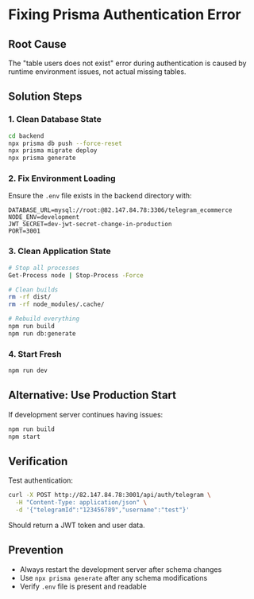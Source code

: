 # Fixing Prisma Authentication Error

## Root Cause
The "table users does not exist" error during authentication is caused by runtime environment issues, not actual missing tables.

## Solution Steps

### 1. Clean Database State
```bash
cd backend
npx prisma db push --force-reset
npx prisma migrate deploy
npx prisma generate
```

### 2. Fix Environment Loading
Ensure the `.env` file exists in the backend directory with:
```env
DATABASE_URL=mysql://root:@82.147.84.78:3306/telegram_ecommerce
NODE_ENV=development
JWT_SECRET=dev-jwt-secret-change-in-production
PORT=3001
```

### 3. Clean Application State
```bash
# Stop all processes
Get-Process node | Stop-Process -Force

# Clean builds
rm -rf dist/
rm -rf node_modules/.cache/

# Rebuild everything
npm run build
npm run db:generate
```

### 4. Start Fresh
```bash
npm run dev
```

## Alternative: Use Production Start
If development server continues having issues:
```bash
npm run build
npm start
```

## Verification
Test authentication:
```bash
curl -X POST http://82.147.84.78:3001/api/auth/telegram \
  -H "Content-Type: application/json" \
  -d '{"telegramId":"123456789","username":"test"}'
```

Should return a JWT token and user data.

## Prevention
- Always restart the development server after schema changes
- Use `npx prisma generate` after any schema modifications
- Verify `.env` file is present and readable
